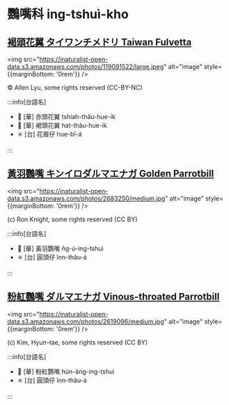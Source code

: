 # 鸚嘴科 ing-tshuì-kho

## [褐頭花翼 タイワンチメドリ Taiwan Fulvetta](https://ebird.org/species/taiful1)

<img src="https://inaturalist-open-data.s3.amazonaws.com/photos/119091522/large.jpeg" alt="image" style={{marginBottom: '0rem'}} />

<p className="image-caption">
© Allen Lyu, some rights reserved (CC-BY-NC)
</p>

:::info[台語名]

- 🎯 [華] 赤頭花翼 tshiah-thâu-hue-i̍k
- 🎯 [華] 褐頭花翼 hat-thâu-hue-i̍k
- ✳️ [台] 花眉仔 hue-bî-á

:::

## [黃羽鸚嘴 キンイロダルマエナガ Golden Parrotbill](https://ebird.org/species/golpar2)

<img src="https://inaturalist-open-data.s3.amazonaws.com/photos/2683250/medium.jpg" alt="image" style={{marginBottom: '0rem'}} />

<p className="image-caption">
(c) Ron Knight, some rights reserved (CC BY)
</p>

:::info[台語名]

- 🎯 [華] 黃羽鸚嘴 n̂g-ú-ing-tshuì
- ✳️ [台] 圓頭仔 înn-thâu-á

:::

## [粉紅鸚嘴 ダルマエナガ Vinous-throated Parrotbill](https://ebird.org/species/vitpar1)

<img src="https://inaturalist-open-data.s3.amazonaws.com/photos/2619096/medium.jpg" alt="image" style={{marginBottom: '0rem'}} />

<p className="image-caption">
(c) Kim, Hyun-tae, some rights reserved (CC BY)
</p>

:::info[台語名]

- 🎯 [華] 粉紅鸚嘴 hún-âng-ing-tshuì
- ✳️ [台] 圓頭仔 înn-thâu-á

:::
